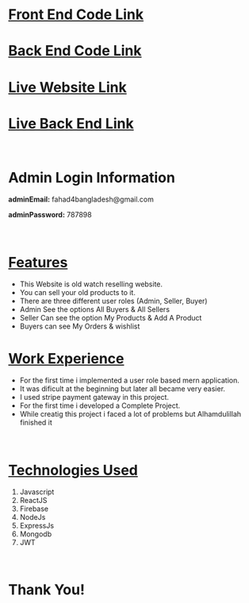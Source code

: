 <h1><a href="https://github.com/programming-hero-web-course-4/b612-used-products-resale-clients-side-MohammadFahad1">Front End Code Link</a></h1>
<h1><a href="https://github.com/programming-hero-web-course-4/b612-used-products-resale-server-side-MohammadFahad1">Back End Code Link</a></h1>
<h1><a href="https://true-resell.web.app">Live Website Link</a></h1>
<h1><a href="https://true-resell.vercel.app/">Live Back End Link</a></h1>
<br>

<h1>Admin Login Information</h1>
<p><b>adminEmail:</b> fahad4bangladesh@gmail.com</p>
<p><b>adminPassword:</b> 787898</p>
<br>
<h1><u>Features</u></h1>
<ul>
    <li>This Website is old watch reselling website.</li>
    <li>You can sell your old products to it.</li>
    <li>There are three different user roles (Admin, Seller, Buyer)</li>
    <li>Admin See the options All Buyers & All Sellers</li>
    <li>Seller Can see the option My Products & Add A Product</li>
    <li>Buyers can see My Orders & wishlist</li>
</ul>


<h1><u>Work Experience</u></h1>
<ul>
    <li>For the first time i implemented a user role based mern application.</li>
    <li>It was dificult at the beginning but later all became very easier.</li>
    <li>I used stripe payment gateway in this project.</li>
    <li>For the first time i developed a Complete Project.</li>
    <li>While creatig this project i faced a lot of problems but Alhamdulillah finished it</li>
</ul>

<br>
<h1><u>Technologies Used</u></h1>
<ol>
    <li>Javascript</li>
    <li>ReactJS</li>
    <li>Firebase</li>
    <li>NodeJs</li>
    <li>ExpressJs</li>
    <li>Mongodb</li>
    <li>JWT</li>
</ol>

<br>
<h1>Thank You!</h1>